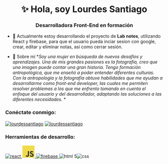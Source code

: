  <h1 align="center">✨ Hola, soy Lourdes Santiago</h1>
<h3 align="center">Desarrolladora Front-End en formación</h3>


- 🔭 Actualmente estoy desarrollando el proyecto de **Lab notes**, utilizando React y firebase, para que el usuario pueda inciar sesion con google, crear, editar y eliminar notas, así como cerrar sesión.

- 💬 Sobre mí **Soy una mujer en búsqueda de nuevos desafíos y aprendizajes. Una de mis grandes pasiones es la fotografía, creo que una imagen puede contar una gran historia. Tengo formación antropológica, que me enseñó a poder entender diferentes culturas. Con la antropología y la fotografía obtuve habilidades que me ayudan a desarrollarme como front-end developer, las cuales me permiten resolver problemas a los que me enfrento tomando en cuenta el enfoque del usuario y del desarrollador, adaptando las soluciones a las diferentes necesidades.* *



<h3 align="left">Conéctate conmigo:</h3>
<p align="left">
</a> <a href="https://linkedin.com/in/lourdes-santiago-/" target="blank"><img align="center" src="https://raw.githubusercontent.com/rahuldkjain/github-profile-readme-generator/master/src/images/icons/Social/linked-in-alt.svg" alt="lourdessantiago" height="30" width="40" /></a>
  <a href="mailto:lourdes.santiago.palacios@gmail.com" target="blank"><img align="center" src="https://upload.wikimedia.org/wikipedia/commons/thumb/7/7e/Gmail_icon_%282020%29.svg/2560px-Gmail_icon_%282020%29.svg.png" alt="lourdessantiago" height="30" width="40" /></a></p>

<h3 align="left">Herramientas de desarrollo:</h3>
<p align="left"><a href=""> <img src="https://upload.wikimedia.org/wikipedia/commons/thumb/4/47/React.svg/1920px-React.svg.png" alt="react" width="40" height="40"/> </a><a href="https://www.w3schools.com/css/" target="_blank" rel="noreferrer"> <img src="https://raw.githubusercontent.com/devicons/devicon/master/icons/javascript/javascript-original.svg" alt="javascript" width="40" height="40"/> </a><a href="https:// firebase.google.com/" target="_blank" rel="noreferrer"> <img src="https://www.vectorlogo.zone/logos/firebase/firebase-icon.svg" alt="firebase" width= "40" height="40"/> </a>  <img alt="html 5" src="https://cdn-icons-png.flaticon.com/512/1216/1216733.png" width="45" height="45"><img alt="css" src="https://www.kindpng.com/picc/m/464-4640184_css3-png-download-css-icon-transparent-png.png" width="45" height="45">
 </p>
